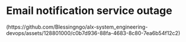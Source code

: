 <h1>Email notification service outage</h1>
(https://github.com/Blessingngo/alx-system_engineering-devops/assets/128801000/c0b7d936-88fa-4683-8c80-7ea6b54f12c2)

